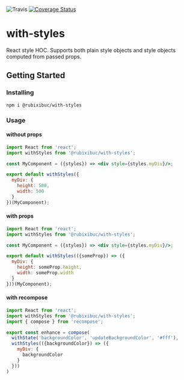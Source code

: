 ![Travis](https://travis-ci.org/rubixibuc/with-styles.svg?branch=master) [![Coverage Status](https://coveralls.io/repos/github/rubixibuc/with-styles/badge.svg?branch=master)](https://coveralls.io/github/rubixibuc/with-styles?branch=master)

# with-styles

React style HOC. Supports both plain style objects and style objects computed from passed props.

## Getting Started

### Installing

```text
npm i @rubixibuc/with-styles
```

### Usage

#### without props

```jsx harmony
import React from 'react';
import withStyles from '@rubixibuc/with-styles';

const MyComponent = ({styles}) => <div style={styles.myDiv}/>;

export default withStyles({
  myDiv: {
    height: 500,
    width: 500
  }
})(MyComponent);
```

#### with props

```jsx harmony
import React from 'react';
import withStyles from '@rubixibuc/with-styles';

const MyComponent = ({styles}) => <div style={styles.myDiv}/>;

export default withStyles(({someProp}) => ({
  myDiv: {
    height: someProp.height,
    width: someProp.width
  }
}))(MyComponent);
```

#### with recompose

```jsx harmony
import React from 'react';
import withStyles from '@rubixibuc/with-styles';
import { compose } from 'recompose';

export const enhance = compose(
  withState('backgroundColor', 'updateBackgroundColor', '#fff'),
  withStyles(({backgroundColor}) => ({
    myDiv: {
      backgroundColor
    }
  }))
)
```